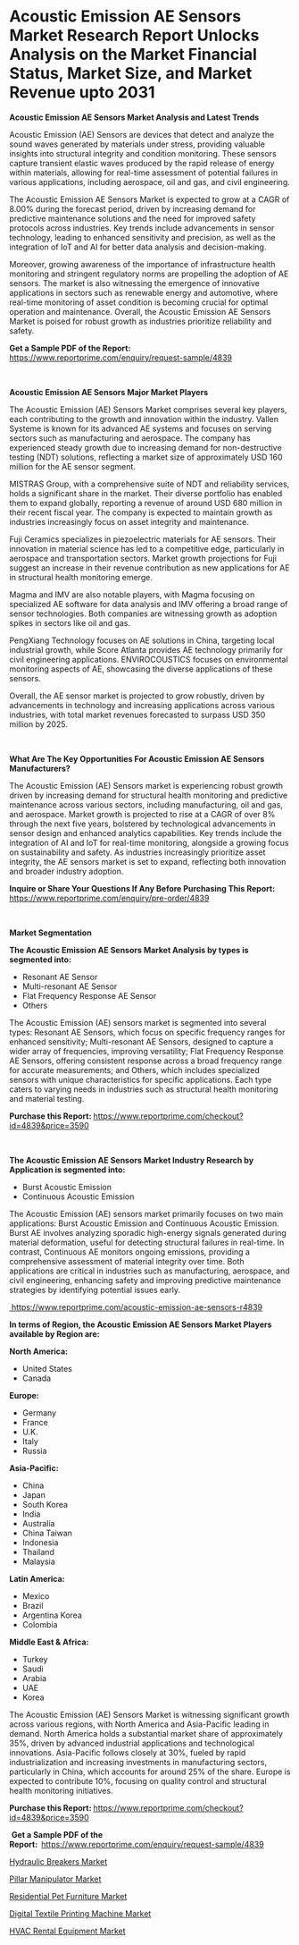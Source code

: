 <p><h1>Acoustic Emission AE Sensors Market Research Report Unlocks Analysis on the Market Financial Status, Market Size, and Market Revenue upto 2031</h1></p><p><strong>Acoustic Emission AE Sensors Market Analysis and Latest Trends</strong></p>
<p><p>Acoustic Emission (AE) Sensors are devices that detect and analyze the sound waves generated by materials under stress, providing valuable insights into structural integrity and condition monitoring. These sensors capture transient elastic waves produced by the rapid release of energy within materials, allowing for real-time assessment of potential failures in various applications, including aerospace, oil and gas, and civil engineering.</p><p>The Acoustic Emission AE Sensors Market is expected to grow at a CAGR of 8.00% during the forecast period, driven by increasing demand for predictive maintenance solutions and the need for improved safety protocols across industries. Key trends include advancements in sensor technology, leading to enhanced sensitivity and precision, as well as the integration of IoT and AI for better data analysis and decision-making. </p><p>Moreover, growing awareness of the importance of infrastructure health monitoring and stringent regulatory norms are propelling the adoption of AE sensors. The market is also witnessing the emergence of innovative applications in sectors such as renewable energy and automotive, where real-time monitoring of asset condition is becoming crucial for optimal operation and maintenance. Overall, the Acoustic Emission AE Sensors Market is poised for robust growth as industries prioritize reliability and safety.</p></p>
<p><strong>Get a Sample PDF of the Report:&nbsp;</strong> <a href="https://www.reportprime.com/enquiry/request-sample/4839">https://www.reportprime.com/enquiry/request-sample/4839</a></p>
<p>&nbsp;</p>
<p><strong>Acoustic Emission AE Sensors Major Market Players</strong></p>
<p><p>The Acoustic Emission (AE) Sensors Market comprises several key players, each contributing to the growth and innovation within the industry. Vallen Systeme is known for its advanced AE systems and focuses on serving sectors such as manufacturing and aerospace. The company has experienced steady growth due to increasing demand for non-destructive testing (NDT) solutions, reflecting a market size of approximately USD 160 million for the AE sensor segment.</p><p>MISTRAS Group, with a comprehensive suite of NDT and reliability services, holds a significant share in the market. Their diverse portfolio has enabled them to expand globally, reporting a revenue of around USD 680 million in their recent fiscal year. The company is expected to maintain growth as industries increasingly focus on asset integrity and maintenance.</p><p>Fuji Ceramics specializes in piezoelectric materials for AE sensors. Their innovation in material science has led to a competitive edge, particularly in aerospace and transportation sectors. Market growth projections for Fuji suggest an increase in their revenue contribution as new applications for AE in structural health monitoring emerge.</p><p>Magma and IMV are also notable players, with Magma focusing on specialized AE software for data analysis and IMV offering a broad range of sensor technologies. Both companies are witnessing growth as adoption spikes in sectors like oil and gas.</p><p>PengXiang Technology focuses on AE solutions in China, targeting local industrial growth, while Score Atlanta provides AE technology primarily for civil engineering applications. ENVIROCOUSTICS focuses on environmental monitoring aspects of AE, showcasing the diverse applications of these sensors.</p><p>Overall, the AE sensor market is projected to grow robustly, driven by advancements in technology and increasing applications across various industries, with total market revenues forecasted to surpass USD 350 million by 2025.</p></p>
<p>&nbsp;</p>
<p><strong>What Are The Key Opportunities For Acoustic Emission AE Sensors Manufacturers?</strong></p>
<p><p>The Acoustic Emission (AE) Sensors market is experiencing robust growth driven by increasing demand for structural health monitoring and predictive maintenance across various sectors, including manufacturing, oil and gas, and aerospace. Market growth is projected to rise at a CAGR of over 8% through the next five years, bolstered by technological advancements in sensor design and enhanced analytics capabilities. Key trends include the integration of AI and IoT for real-time monitoring, alongside a growing focus on sustainability and safety. As industries increasingly prioritize asset integrity, the AE sensors market is set to expand, reflecting both innovation and broader industry adoption.</p></p>
<p><strong>Inquire or Share Your Questions If Any Before Purchasing This Report:</strong> <a href="https://www.reportprime.com/enquiry/pre-order/4839">https://www.reportprime.com/enquiry/pre-order/4839</a></p>
<p>&nbsp;</p>
<p><strong>Market Segmentation</strong></p>
<p><strong>The Acoustic Emission AE Sensors Market Analysis by types is segmented into:</strong></p>
<p><ul><li>Resonant AE Sensor</li><li>Multi-resonant AE Sensor</li><li>Flat Frequency Response AE Sensor</li><li>Others</li></ul></p>
<p><p>The Acoustic Emission (AE) sensors market is segmented into several types: Resonant AE Sensors, which focus on specific frequency ranges for enhanced sensitivity; Multi-resonant AE Sensors, designed to capture a wider array of frequencies, improving versatility; Flat Frequency Response AE Sensors, offering consistent response across a broad frequency range for accurate measurements; and Others, which includes specialized sensors with unique characteristics for specific applications. Each type caters to varying needs in industries such as structural health monitoring and material testing.</p></p>
<p><strong>Purchase this Report:&nbsp;</strong><a href="https://www.reportprime.com/checkout?id=4839&price=3590">https://www.reportprime.com/checkout?id=4839&price=3590</a></p>
<p>&nbsp;</p>
<p><strong>The Acoustic Emission AE Sensors Market Industry Research by Application is segmented into:</strong></p>
<p><ul><li>Burst Acoustic Emission</li><li>Continuous Acoustic Emission</li></ul></p>
<p><p>The Acoustic Emission (AE) sensors market primarily focuses on two main applications: Burst Acoustic Emission and Continuous Acoustic Emission. Burst AE involves analyzing sporadic high-energy signals generated during material deformation, useful for detecting structural failures in real-time. In contrast, Continuous AE monitors ongoing emissions, providing a comprehensive assessment of material integrity over time. Both applications are critical in industries such as manufacturing, aerospace, and civil engineering, enhancing safety and improving predictive maintenance strategies by identifying potential issues early.</p></p>
<p><a href="https://www.reportprime.com/acoustic-emission-ae-sensors-r4839">&nbsp;https://www.reportprime.com/acoustic-emission-ae-sensors-r4839</a></p>
<p><strong>In terms of Region, the Acoustic Emission AE Sensors Market Players available by Region are:</strong></p>
<p>
    <p> <strong> North America: </strong>
        <ul>
            <li>United States</li>
            <li>Canada</li>
        </ul>
        </p> 
    <p> <strong> Europe: </strong>
        <ul>
            <li>Germany</li>
            <li>France</li>
            <li>U.K.</li>
            <li>Italy</li>
            <li>Russia</li>
        </ul>
        </p> 
    <p> <strong> Asia-Pacific: </strong>
        <ul>
            <li>China</li>
            <li>Japan</li>
            <li>South Korea</li>
            <li>India</li>
            <li>Australia</li>
            <li>China Taiwan</li>
            <li>Indonesia</li>
            <li>Thailand</li>
            <li>Malaysia</li>
        </ul>
        </p> 
    <p> <strong> Latin America: </strong>
        <ul>
            <li>Mexico</li>
            <li>Brazil</li>
            <li>Argentina Korea</li>
            <li>Colombia</li>
        </ul>
        </p> 
    <p> <strong> Middle East & Africa: </strong>
        <ul>
            <li>Turkey</li>
            <li>Saudi</li>
            <li>Arabia</li>
            <li>UAE</li>
            <li>Korea</li>
        </ul>
    </p>
    </p>
<p><p>The Acoustic Emission (AE) Sensors Market is witnessing significant growth across various regions, with North America and Asia-Pacific leading in demand. North America holds a substantial market share of approximately 35%, driven by advanced industrial applications and technological innovations. Asia-Pacific follows closely at 30%, fueled by rapid industrialization and increasing investments in manufacturing sectors, particularly in China, which accounts for around 25% of the share. Europe is expected to contribute 10%, focusing on quality control and structural health monitoring initiatives.</p></p>
<p><strong>Purchase this Report: </strong><a href="https://www.reportprime.com/checkout?id=4839&price=3590">https://www.reportprime.com/checkout?id=4839&price=3590</a></p>
<p>&nbsp;<strong>Get a Sample PDF of the Report:&nbsp;&nbsp;</strong><a href="https://www.reportprime.com/enquiry/request-sample/4839">https://www.reportprime.com/enquiry/request-sample/4839</a></p>
<p><strong></strong></p>
<p><p><a href="https://www.linkedin.com/pulse/hydraulic-breakers-market-size-share-analysis-growth-pxutc?trackingId=QgjfJPMlTjmXAV0UBk8zFw%3D%3D">Hydraulic Breakers Market</a></p><p><a href="https://issuu.com/reportprime-2/docs/pillar-manipulator-market-size-2030_c2c48705f0fe44">Pillar Manipulator Market</a></p><p><a href="https://issuu.com/reportprime-2/docs/residential-pet-furniture-market-si_f1fc4dc4339055">Residential Pet Furniture Market</a></p><p><a href="https://www.linkedin.com/pulse/what-emerging-market-trends-digital-textile-printing-machine-z6npc?trackingId=3zNWNhLQTk63ejFYfNrfwA%3D%3D">Digital Textile Printing Machine Market</a></p><p><a href="https://www.linkedin.com/pulse/what-growth-opportunities-challenges-hvac-rental-equipment-bqxgc?trackingId=F0xO0icHQ8mt%2B2febRHSRA%3D%3D">HVAC Rental Equipment Market</a></p></p>
